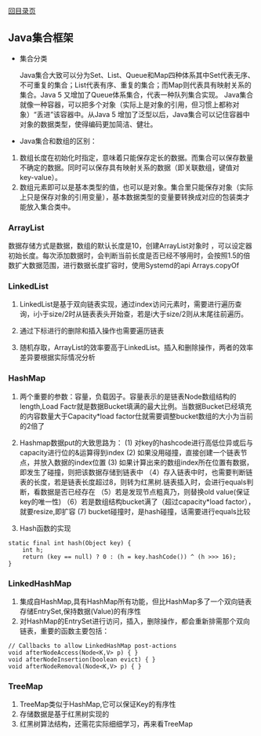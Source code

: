 [回目录页](..)

## Java集合框架

* 集合分类

  Java集合大致可以分为Set、List、Queue和Map四种体系其中Set代表无序、不可重复的集合；List代表有序、重复的集合；而Map则代表具有映射关系的集合。Java 5 又增加了Queue体系集合，代表一种队列集合实现。
Java集合就像一种容器，可以把多个对象（实际上是对象的引用，但习惯上都称对象）“丢进”该容器中。从Java 5 增加了泛型以后，Java集合可以记住容器中对象的数据类型，使得编码更加简洁、健壮。


* Java集合和数组的区别：

1. 数组长度在初始化时指定，意味着只能保存定长的数据。而集合可以保存数量不确定的数据。同时可以保存具有映射关系的数据（即关联数组，键值对 key-value）。
2. 数组元素即可以是基本类型的值，也可以是对象。集合里只能保存对象（实际上只是保存对象的引用变量），基本数据类型的变量要转换成对应的包装类才能放入集合类中。

### ArrayList
  数据存储方式是数据，数组的默认长度是10，创建ArrayList对象时 ，可以设定器初始长度。每次添加数据时，会判断当前长度是否已经不够用时，会按照1.5的倍数扩大数据范围，进行数据长度扩容时，使用Systemd的api Arrays.copyOf

### LinkedList

1. LinkedList是基于双向链表实现，通过index访问元素时，需要进行遍历查询，i小于size/2时从链表表头开始查，若是i大于size/2则从末尾往前遍历。

2. 通过下标进行的删除和插入操作也需要遍历链表

3. 随机存取，ArrayList的效率要高于LinkedList。插入和删除操作，两者的效率差异要根据实际情况分析

### HashMap

1. 两个重要的参数：容量，负载因子。容量表示的是链表Node数组结构的length,Load Factr就是数据Bucket填满的最大比例。当数据Bucket已经填充的内容数量大于Capacity*load factor仕就需要调整bucket数组的大小为当前的2倍了

2. Hashmap数据put的大致思路为：
     (1) 对key的hashcode进行高低位异或后与capacity进行位的&运算得到index
     (2) 如果没用碰撞，直接创建一个链表节点，并放入数据的index位置
     (3) 如果计算出来的数组index所在位置有数据，即发生了碰撞，则把该数据存储到链表中
    （4）存入链表中时，也需要判断链表的长度，若是链表长度超过8，则转为红黑树.链表插入时，会进行equals判断，看数据是否已经存在
    （5）若是发现节点粗真乃，则替换old value(保证key的唯一性)
    （6）若是数组结构bucket满了（超过capacity*load factor），就要resize,即扩容
     (7) bucket碰撞时，是hash碰撞，话需要进行equals比较

3. Hash函数的实现
```
static final int hash(Object key) {
    int h;
    return (key == null) ? 0 : (h = key.hashCode()) ^ (h >>> 16);
}
```

### LinkedHashMap
1. 集成自HashMap,具有HashMap所有功能，但比HashMap多了一个双向链表存储EntrySet,保持数据(Value)的有序性
2. 对HashMap的EntrySet进行访问，插入，删除操作，都会重新排需那个双向链表，重要的函数主要包括：
```
// Callbacks to allow LinkedHashMap post-actions
void afterNodeAccess(Node<K,V> p) { }
void afterNodeInsertion(boolean evict) { }
void afterNodeRemoval(Node<K,V> p) { }
```

### TreeMap
1. TreeMap类似于HashMap,它可以保证Key的有序性
2. 存储数据是基于红黑树实现的
3. 红黑树算法结构，还需花实际细细学习，再来看TreeMap



